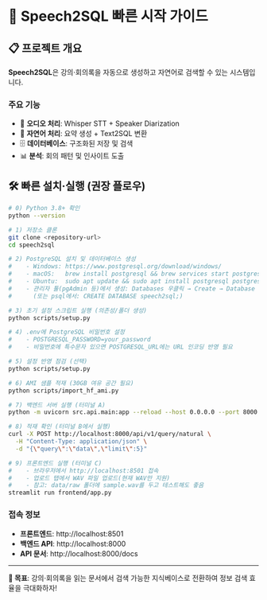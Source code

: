 # 🚀 Speech2SQL 빠른 시작 가이드

## 📋 프로젝트 개요

**Speech2SQL**은 강의·회의록을 자동으로 생성하고 자연어로 검색할 수 있는 시스템입니다.

### 주요 기능
- 🎵 **오디오 처리**: Whisper STT + Speaker Diarization
- 🧠 **자연어 처리**: 요약 생성 + Text2SQL 변환
- 🗄️ **데이터베이스**: 구조화된 저장 및 검색
- 📊 **분석**: 회의 패턴 및 인사이트 도출

## 🛠️ 빠른 설치·실행 (권장 플로우)
```bash
# 0) Python 3.8+ 확인
python --version

# 1) 저장소 클론
git clone <repository-url>
cd speech2sql

# 2) PostgreSQL 설치 및 데이터베이스 생성
#    - Windows: https://www.postgresql.org/download/windows/
#    - macOS:   brew install postgresql && brew services start postgresql
#    - Ubuntu:  sudo apt update && sudo apt install postgresql postgresql-contrib
#    - 관리자 툴(pgAdmin 등)에서 생성: Databases 우클릭 → Create → Database → 이름: speech2sql, Owner: postgres
#      (또는 psql에서: CREATE DATABASE speech2sql;)

# 3) 초기 설정 스크립트 실행 (의존성/폴더 생성)
python scripts/setup.py

# 4) .env에 PostgreSQL 비밀번호 설정
#    - POSTGRESQL_PASSWORD=your_password
#    - 비밀번호에 특수문자 있으면 POSTGRESQL_URL에는 URL 인코딩 반영 필요

# 5) 설정 반영 점검 (선택)
python scripts/setup.py

# 6) AMI 샘플 적재 (30GB 여유 공간 필요)
python scripts/import_hf_ami.py

# 7) 백엔드 서버 실행 (터미널 A)
python -m uvicorn src.api.main:app --reload --host 0.0.0.0 --port 8000

# 8) 적재 확인 (터미널 B에서 실행)
curl -X POST http://localhost:8000/api/v1/query/natural \
  -H "Content-Type: application/json" \
  -d "{\"query\":\"data\",\"limit\":5}"

# 9) 프론트엔드 실행 (터미널 C)
#    - 브라우저에서 http://localhost:8501 접속
#    - 업로드 탭에서 WAV 파일 업로드(현재 WAV만 지원)
#    - 참고: data/raw 폴더에 sample.wav를 두고 테스트해도 좋음
streamlit run frontend/app.py
```

### 접속 정보
- **프론트엔드**: http://localhost:8501
- **백엔드 API**: http://localhost:8000
- **API 문서**: http://localhost:8000/docs

---

**🎯 목표**: 강의·회의록을 읽는 문서에서 검색 가능한 지식베이스로 전환하여 정보 검색 효율을 극대화하자!
